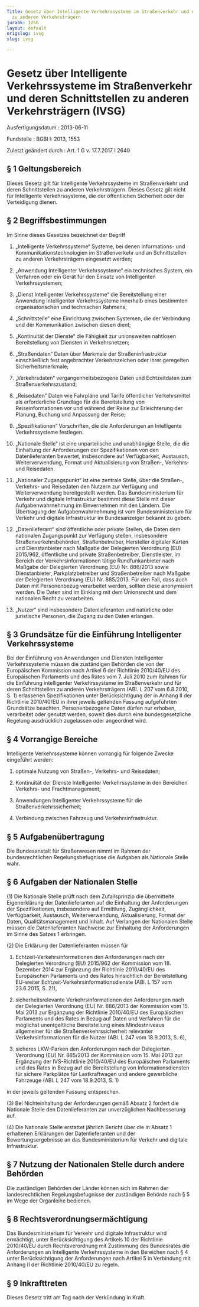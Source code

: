 ```yaml
---
Title: Gesetz über Intelligente Verkehrssysteme im Straßenverkehr und deren Schnittstellen
  zu anderen Verkehrsträgern
jurabk: IVSG
layout: default
origslug: ivsg
slug: ivsg

---
```


# Gesetz über Intelligente Verkehrssysteme im Straßenverkehr und deren Schnittstellen zu anderen Verkehrsträgern (IVSG)

Ausfertigungsdatum
:   2013-06-11

Fundstelle
:   BGBl I: 2013, 1553

Zuletzt geändert durch
:   Art. 1 G v. 17.7.2017 I 2640

[^F780987_01_BJNR155300013]:     Dieses Gesetz dient der Umsetzung der Richtlinie 2010/40/EU des Europäischen Parlaments und des Rates vom 7. Juli 2010 zum Rahmen für die Einführung intelligenter Verkehrssysteme im Straßenverkehr und für deren Schnittstellen zu anderen Verkehrsträgern (ABl. L 207 vom 6.8.2010, S. 1).


## § 1 Geltungsbereich

Dieses Gesetz gilt für Intelligente Verkehrssysteme im Straßenverkehr und deren Schnittstellen zu anderen Verkehrsträgern. Dieses Gesetz gilt nicht für Intelligente Verkehrssysteme, die der öffentlichen Sicherheit oder der Verteidigung dienen.


## § 2 Begriffsbestimmungen

Im Sinne dieses Gesetzes bezeichnet der Begriff

1.  „Intelligente Verkehrssysteme“ Systeme, bei denen Informations- und Kommunikationstechnologien im Straßenverkehr und an Schnittstellen zu anderen Verkehrsträgern eingesetzt werden;


2.  „Anwendung Intelligenter Verkehrssysteme“ ein technisches System, ein Verfahren oder ein Gerät für den Einsatz von Intelligenten Verkehrssystemen;


3.  „Dienst Intelligenter Verkehrssysteme“ die Bereitstellung einer Anwendung Intelligenter Verkehrssysteme innerhalb eines bestimmten organisatorischen und technischen Rahmens;


4.  „Schnittstelle“ eine Einrichtung zwischen Systemen, die der Verbindung und der Kommunikation zwischen diesen dient;


5.  „Kontinuität der Dienste“ die Fähigkeit zur unionsweiten nahtlosen Bereitstellung von Diensten in Verkehrsnetzen;


6.  „Straßendaten“ Daten über Merkmale der Straßeninfrastruktur einschließlich fest angebrachter Verkehrszeichen oder ihrer geregelten Sicherheitsmerkmale;


7.  „Verkehrsdaten“ vergangenheitsbezogene Daten und Echtzeitdaten zum Straßenverkehrszustand;


8.  „Reisedaten“ Daten wie Fahrpläne und Tarife öffentlicher Verkehrsmittel als erforderliche Grundlage für die Bereitstellung von Reiseinformationen vor und während der Reise zur Erleichterung der Planung, Buchung und Anpassung der Reise;


9.  „Spezifikationen“ Vorschriften, die die Anforderungen an Intelligente Verkehrssysteme festlegen.


10. „Nationale Stelle“ ist eine unparteiische und unabhängige Stelle, die die Einhaltung der Anforderungen der Spezifikationen von den Datenlieferanten bewertet, insbesondere auf Verfügbarkeit, Austausch, Weiterverwendung, Format und Aktualisierung von Straßen-, Verkehrs- und Reisedaten.


11. „Nationaler Zugangspunkt“ ist eine zentrale Stelle, über die Straßen-, Verkehrs- und Reisedaten den Nutzern zur Verfügung und Weiterverwendung bereitgestellt werden. Das Bundesministerium für Verkehr und digitale Infrastruktur bestimmt diese Stelle mit dieser Aufgabenwahrnehmung im Einvernehmen mit den Ländern. Die Übertragung der Aufgabenwahrnehmung ist vom Bundesministerium für Verkehr und digitale Infrastruktur im Bundesanzeiger bekannt zu geben.


12. „Datenlieferant“ sind öffentliche oder private Stellen, die Daten dem nationalen Zugangspunkt zur Verfügung stellen, insbesondere Straßenverkehrsbehörden, Straßenbetreiber, Hersteller digitaler Karten und Dienstanbieter nach Maßgabe der Delegierten Verordnung (EU) 2015/962, öffentliche und private Straßenbetreiber, Dienstleister, im Bereich der Verkehrsinformationen tätige Rundfunkanbieter nach Maßgabe der Delegierten Verordnung (EU) Nr. 886/2013 sowie Dienstanbieter, Parkplatzbetreiber und Straßenbetreiber nach Maßgabe der Delegierten Verordnung (EU) Nr. 885/2013. Für den Fall, dass auch Daten mit Personenbezug verarbeitet werden, sollten diese anonymisiert werden. Die Daten sind im Einklang mit dem Unionsrecht und dem nationalen Recht zu verarbeiten.


13. „Nutzer“ sind insbesondere Datenlieferanten und natürliche oder juristische Personen, die Zugang zu den Daten erlangen.





## § 3 Grundsätze für die Einführung Intelligenter Verkehrssysteme

Bei der Einführung von Anwendungen und Diensten Intelligenter Verkehrssysteme müssen die zuständigen Behörden die von der Europäischen Kommission nach Artikel 6 der Richtlinie 2010/40/EU des Europäischen Parlaments und des Rates vom 7. Juli 2010 zum Rahmen für die Einführung intelligenter Verkehrssysteme im Straßenverkehr und für deren Schnittstellen zu anderen Verkehrsträgern (ABl. L 207 vom 6.8.2010, S. 1) erlassenen Spezifikationen unter Berücksichtigung der in Anhang II der Richtlinie 2010/40/EU in ihrer jeweils geltenden Fassung aufgeführten Grundsätze beachten. Personenbezogene Daten dürfen nur erhoben, verarbeitet oder genutzt werden, soweit dies durch eine bundesgesetzliche Regelung ausdrücklich zugelassen oder angeordnet wird.


## § 4 Vorrangige Bereiche

Intelligente Verkehrssysteme können vorrangig für folgende Zwecke eingeführt werden:

1.  optimale Nutzung von Straßen-, Verkehrs- und Reisedaten;


2.  Kontinuität der Dienste Intelligenter Verkehrssysteme in den Bereichen Verkehrs- und Frachtmanagement;


3.  Anwendungen Intelligenter Verkehrssysteme für die Straßenverkehrssicherheit;


4.  Verbindung zwischen Fahrzeug und Verkehrsinfrastruktur.





## § 5 Aufgabenübertragung

Die Bundesanstalt für Straßenwesen nimmt im Rahmen der bundesrechtlichen Regelungsbefugnisse die Aufgaben als Nationale Stelle wahr.


## § 6 Aufgaben der Nationalen Stelle

(1) Die Nationale Stelle prüft nach dem Zufallsprinzip die übermittelte Eigenerklärung der Datenlieferanten auf die Einhaltung der Anforderungen der Spezifikationen, insbesondere auf Ermittlung, Zugänglichkeit, Verfügbarkeit, Austausch, Weiterverwendung, Aktualisierung, Format der Daten, Qualitätsmanagement und Inhalt. Auf Verlangen der Nationalen Stelle müssen die Datenlieferanten Nachweise zur Einhaltung der Anforderungen im Sinne des Satzes 1 erbringen.

(2) Die Erklärung der Datenlieferanten müssen für

1.  Echtzeit-Verkehrsinformationen den Anforderungen nach der Delegierten Verordnung (EU) 2015/962 der Kommission vom 18. Dezember 2014 zur Ergänzung der Richtlinie 2010/40/EU des Europäischen Parlaments und des Rates hinsichtlich der Bereitstellung EU-weiter Echtzeit-Verkehrsinformationsdienste (ABl. L 157 vom 23.6.2015, S. 21),


2.  sicherheitsrelevante Verkehrsinformationen den Anforderungen nach der Delegierten Verordnung (EU) Nr. 886/2013 der Kommission vom 15. Mai 2013 zur Ergänzung der Richtlinie 2010/40/EU des Europäischen Parlaments und des Rates in Bezug auf Daten und Verfahren für die möglichst unentgeltliche Bereitstellung eines Mindestniveaus allgemeiner für die Straßenverkehrssicherheit relevanter Verkehrsinformationen für die Nutzer (ABl. L 247 vom 18.9.2013, S. 6),


3.  sicheres LKW-Parken den Anforderungen nach der Delegierten Verordnung (EU) Nr. 885/2013 der Kommission vom 15. Mai 2013 zur Ergänzung der IVS-Richtlinie 2010/40/EU des Europäischen Parlaments und des Rates in Bezug auf die Bereitstellung von Informationsdiensten für sichere Parkplätze für Lastkraftwagen und andere gewerbliche Fahrzeuge (ABl. L 247 vom 18.9.2013, S. 1)



in der jeweils geltenden Fassung entsprechen.

(3) Bei Nichteinhaltung der Anforderungen gemäß Absatz 2 fordert die Nationale Stelle den Datenlieferanten zur unverzüglichen Nachbesserung auf.

(4) Die Nationale Stelle erstattet jährlich Bericht über die in Absatz 1 erhaltenen Erklärungen der Datenlieferanten und der Bewertungsergebnisse an das Bundesministerium für Verkehr und digitale Infrastruktur.


## § 7 Nutzung der Nationalen Stelle durch andere Behörden

Die zuständigen Behörden der Länder können sich im Rahmen der landesrechtlichen Regelungsbefugnisse der zuständigen Behörde nach § 5 im Wege der Organleihe bedienen.


## § 8 Rechtsverordnungsermächtigung

Das Bundesministerium für Verkehr und digitale Infrastruktur wird ermächtigt, unter Berücksichtigung des Artikels 10 der Richtlinie 2010/40/EU durch Rechtsverordnung mit Zustimmung des Bundesrates die Anforderungen an Intelligente Verkehrssysteme in den Bereichen nach § 4 unter Berücksichtigung der Anforderungen nach Artikel 5 in Verbindung mit Anhang II der Richtlinie 2010/40/EU zu regeln.


## § 9 Inkrafttreten

Dieses Gesetz tritt am Tag nach der Verkündung in Kraft.

